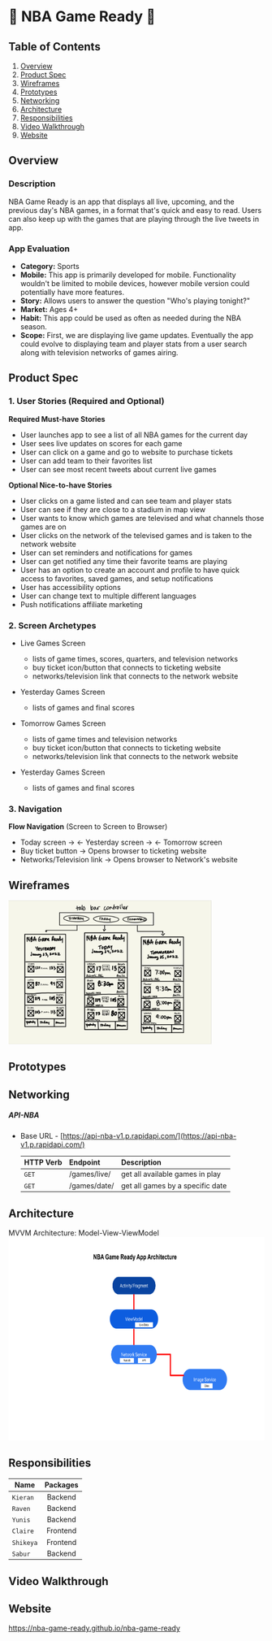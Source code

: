 # 🏀 NBA Game Ready 🏀


## Table of Contents
1. [Overview](#Overview)
2. [Product Spec](#Product-Spec)
3. [Wireframes](#Wireframes)
4. [Prototypes](#Prototypes)
5. [Networking](#Networking)
6. [Architecture](#Architecture)
7. [Responsibilities](#Responsibilities)
8. [Video Walkthrough](#Video-Walkthrough)
9. [Website](#Website)

## Overview
### Description

NBA Game Ready is an app that displays all live, upcoming, and the previous day's NBA games, in a format that's quick and easy to read. Users can also keep up with the games that are playing through the live tweets in app.

### App Evaluation

- **Category:** Sports
- **Mobile:** This app is primarily developed for mobile. Functionality wouldn't be limited to mobile devices, however mobile version could potentially have more features.
- **Story:** Allows users to answer the question "Who's playing tonight?"
- **Market:** Ages 4+
- **Habit:** This app could be used as often as needed during the NBA season.
- **Scope:** First, we are displaying live game updates.  Eventually the app could evolve to displaying team and player stats from a user search along with television networks of games airing.

## Product Spec

### 1. User Stories (Required and Optional)

**Required Must-have Stories**

* User launches app to see a list of all NBA games for the current day
* User sees live updates on scores for each game
* User can click on a game and go to website to purchase tickets
* User can add team to their favorites list
* User can see most recent tweets about current live games

**Optional Nice-to-have Stories**

* User clicks on a game listed and can see team and player stats
* User can see if they are close to a stadium in map view
* User wants to know which games are televised and what channels those games are on
* User clicks on the network of the televised games and is taken to the network website
* User can set reminders and notifications for games
* User can get notified any time their favorite teams are playing
* User has an option to create an account and profile to have quick access to favorites, saved games, and setup notifications
* User has accessibility options
* User can change text to multiple different languages
* Push notifications affiliate marketing

### 2. Screen Archetypes

* Live Games Screen
   * lists of game times, scores, quarters, and television networks
   * buy ticket icon/button that connects to ticketing website
   * networks/television link that connects to the network website

* Yesterday Games Screen
   * lists of games and final scores 
   
* Tomorrow Games Screen
   * lists of game times and television networks
   * buy ticket icon/button that connects to ticketing website
   * networks/television link that connects to the network website

* Yesterday Games Screen
   * lists of games and final scores 
   
  

### 3. Navigation

**Flow Navigation** (Screen to Screen to Browser)

* Today screen -> <- Yesterday screen -> <- Tomorrow screen
* Buy ticket button -> Opens browser to ticketing website
* Networks/Television link -> Opens browser to Network's website

## Wireframes

<img src="wireframe.jpeg" width=400>

## Prototypes


## Networking

##### API-NBA
- Base URL - [https://api-nba-v1.p.rapidapi.com/](https://api-nba-v1.p.rapidapi.com/)

   HTTP Verb | Endpoint | Description
   ----------|----------|------------
    `GET`    | /games/live/ | get all available games in play
    `GET`    | /games/date/ | get all games by a specific date
    
    
## Architecture
MVVM Architecture: Model-View-ViewModel
<img src="MVVM3.png" height=400>

## Responsibilities

| Name | Packages |
| - | :-: |
| `Kieran` | Backend | 
| `Raven`  | Backend       |
| `Yunis`  | Backend |
| `Claire` | Frontend |
| `Shikeya` | Frontend |
| `Sabur` | Backend |

## Video Walkthrough

## Website
 https://nba-game-ready.github.io/nba-game-ready



